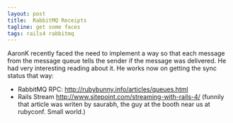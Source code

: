 ```yaml
---
layout: post
title:  RabbitMQ Receipts
tagline: get some faces
tags: rails4 rabbitmq
---
```

AaronK recently faced the need to implement a way so that each message from the message queue tells the sender if the message was delivered. He had very interesting reading about it. He works now on getting the sync status that way:

* RabbitMQ RPC: <http://rubybunny.info/articles/queues.html>
* Rails Stream <http://www.sitepoint.com/streaming-with-rails-4/> (funnily that article was writen by saurabh, the guy at the booth near us at rubyconf. Small world.)
